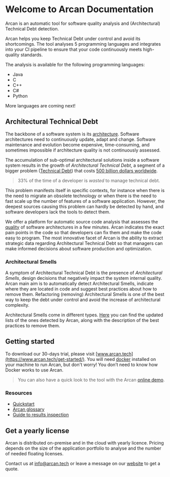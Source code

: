 # Welcome to Arcan Documentation

Arcan is an automatic tool for software quality analysis and (Architectural) Technical Debt detection.

Arcan helps you keep Technical Debt under control and avoid its shortcomings. The tool analyses 5 programming languages
and integrates into your CI pipeline to ensure that your code continuously meets high-quality standards.

The analysis is available for the following programming languages:
- Java
- C
- C++
- C#
- Python

More languages are coming next!

## Architectural Technical Debt

The backbone of a software system is its [architecture](https://martinfowler.com/architecture/). Software architectures need to continuously update, adapt and change. Software maintenance and evolution become expensive, time-consuming, and sometimes impossible if architecture quality is not continuously assessed. 

The accumulation of sub-optimal architectural solutions inside a software system results in the growth of *Architectural Technical Debt*, a segment of a bigger problem ([Technical Debt](https://martinfowler.com/bliki/TechnicalDebt.html)) that costs [500 billion dollars worldwide](https://stripe.com/files/reports/the-developer-coefficient.pdf). 

> 33% of the time of a developer is *wasted* to manage technical debt.

This problem manifests itself in specific contexts, for instance when there is the need to migrate an obsolete technology or when there is the need to fast scale up the number of features of a software application. However, the deepest sources causing this problem can hardly be detected by hand, and software developers lack the tools to detect them. 

We offer a platform for automatic source code analysis that assesses the [quality](https://iso25000.com/index.php/en/iso-25000-standards/iso-25010) of software architectures in a few minutes. Arcan indicates the exact pain points in the code so that developers can fix them and make the code easy to program. The most innovative facet of Arcan is the ability to extract strategic data regarding Architectural Technical Debt so that managers can make informed decisions about software production and optimization. 

### Architectural Smells

A symptom of Architectural Technical Debt is the presence of *Architectural Smells*, design decisions that negatively impact the system internal quality. Arcan main aim is to automatically detect Architectural Smells, indicate where they are located in code and suggest best practices about how to remove them. Refactoring (removing) Architectural Smells is one of the best way to keep the debt under control and avoid the increase of architectural complexity.

Architectural Smells come in different types. [Here](https://github.com/Arcan-Tech/arcan-trial/raw/main/documentation/manual_architectural_smells.pdf) you can find the updated lists of the ones detected by Arcan, along with the description of the best practices to remove them.

## Getting started

To download our 30-days trial, please visit [www.arcan.tech](https://www.arcan.tech/get-started/).
You will need [docker](https://docs.docker.com/get-docker/) installed on your machine to run Arcan, but don't worry! You don’t need to know how Docker works to use Arcan.

> You can also have a quick look to the tool with the Arcan [online demo](https://demo.arcan.tech/).

### Resources
* [Quickstart](get_started.md)
* [Arcan glossary](glossary.md)
* [Guide to results inspection](inspect_project.md)

## Get a yearly license

Arcan is distributed on-premise and in the cloud with yearly licence.
Pricing depends on the size of the application portfolio to analyse and the number of needed floating licenses.

Contact us at <info@arcan.tech> or leave a message on our [website](https://www.arcan.tech/contact/) to get a quote.
